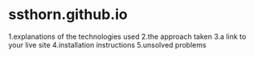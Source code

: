 # ssthorn.github.io

1.explanations of the technologies used 
2.the approach taken 
3.a link to your live site 
4.installation instructions 
5.unsolved problems